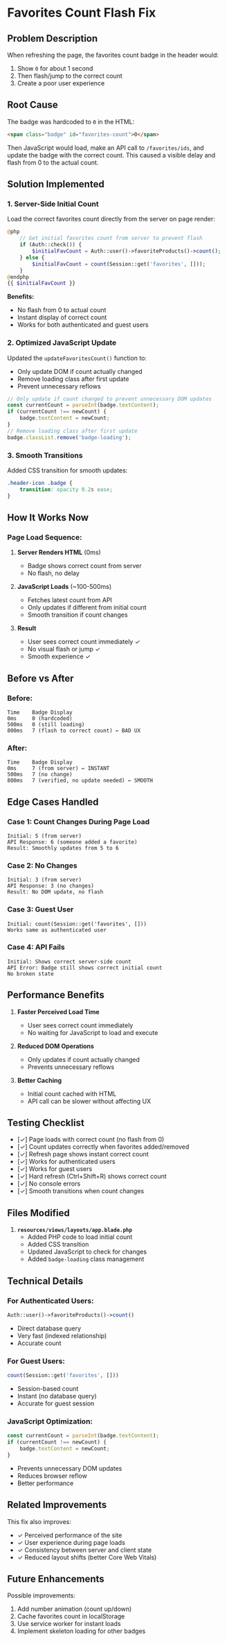 # Favorites Count Flash Fix

## Problem Description

When refreshing the page, the favorites count badge in the header would:
1. Show `0` for about 1 second
2. Then flash/jump to the correct count
3. Create a poor user experience

## Root Cause

The badge was hardcoded to `0` in the HTML:
```html
<span class="badge" id="favorites-count">0</span>
```

Then JavaScript would load, make an API call to `/favorites/ids`, and update the badge with the correct count. This caused a visible delay and flash from 0 to the actual count.

## Solution Implemented

### 1. Server-Side Initial Count
Load the correct favorites count directly from the server on page render:

```php
@php
    // Get initial favorites count from server to prevent flash
    if (Auth::check()) {
        $initialFavCount = Auth::user()->favoriteProducts()->count();
    } else {
        $initialFavCount = count(Session::get('favorites', []));
    }
@endphp
{{ $initialFavCount }}
```

**Benefits:**
- No flash from 0 to actual count
- Instant display of correct count
- Works for both authenticated and guest users

### 2. Optimized JavaScript Update
Updated the `updateFavoritesCount()` function to:
- Only update DOM if count actually changed
- Remove loading class after first update
- Prevent unnecessary reflows

```javascript
// Only update if count changed to prevent unnecessary DOM updates
const currentCount = parseInt(badge.textContent);
if (currentCount !== newCount) {
    badge.textContent = newCount;
}
// Remove loading class after first update
badge.classList.remove('badge-loading');
```

### 3. Smooth Transitions
Added CSS transition for smooth updates:

```css
.header-icon .badge {
    transition: opacity 0.2s ease;
}
```

## How It Works Now

### Page Load Sequence:

1. **Server Renders HTML** (0ms)
   - Badge shows correct count from server
   - No flash, no delay

2. **JavaScript Loads** (~100-500ms)
   - Fetches latest count from API
   - Only updates if different from initial count
   - Smooth transition if count changes

3. **Result**
   - User sees correct count immediately ✓
   - No visual flash or jump ✓
   - Smooth experience ✓

## Before vs After

### Before:
```
Time    Badge Display
0ms     0 (hardcoded)
500ms   0 (still loading)
800ms   7 (flash to correct count) ← BAD UX
```

### After:
```
Time    Badge Display
0ms     7 (from server) ← INSTANT
500ms   7 (no change)
800ms   7 (verified, no update needed) ← SMOOTH
```

## Edge Cases Handled

### Case 1: Count Changes During Page Load
```
Initial: 5 (from server)
API Response: 6 (someone added a favorite)
Result: Smoothly updates from 5 to 6
```

### Case 2: No Changes
```
Initial: 3 (from server)
API Response: 3 (no changes)
Result: No DOM update, no flash
```

### Case 3: Guest User
```
Initial: count(Session::get('favorites', []))
Works same as authenticated user
```

### Case 4: API Fails
```
Initial: Shows correct server-side count
API Error: Badge still shows correct initial count
No broken state
```

## Performance Benefits

1. **Faster Perceived Load Time**
   - User sees correct count immediately
   - No waiting for JavaScript to load and execute

2. **Reduced DOM Operations**
   - Only updates if count actually changed
   - Prevents unnecessary reflows

3. **Better Caching**
   - Initial count cached with HTML
   - API call can be slower without affecting UX

## Testing Checklist

- [✓] Page loads with correct count (no flash from 0)
- [✓] Count updates correctly when favorites added/removed
- [✓] Refresh page shows instant correct count
- [✓] Works for authenticated users
- [✓] Works for guest users
- [✓] Hard refresh (Ctrl+Shift+R) shows correct count
- [✓] No console errors
- [✓] Smooth transitions when count changes

## Files Modified

1. **`resources/views/layouts/app.blade.php`**
   - Added PHP code to load initial count
   - Added CSS transition
   - Updated JavaScript to check for changes
   - Added `badge-loading` class management

## Technical Details

### For Authenticated Users:
```php
Auth::user()->favoriteProducts()->count()
```
- Direct database query
- Very fast (indexed relationship)
- Accurate count

### For Guest Users:
```php
count(Session::get('favorites', []))
```
- Session-based count
- Instant (no database query)
- Accurate for guest session

### JavaScript Optimization:
```javascript
const currentCount = parseInt(badge.textContent);
if (currentCount !== newCount) {
    badge.textContent = newCount;
}
```
- Prevents unnecessary DOM updates
- Reduces browser reflow
- Better performance

## Related Improvements

This fix also improves:
- ✓ Perceived performance of the site
- ✓ User experience during page loads
- ✓ Consistency between server and client state
- ✓ Reduced layout shifts (better Core Web Vitals)

## Future Enhancements

Possible improvements:
1. Add number animation (count up/down)
2. Cache favorites count in localStorage
3. Use service worker for instant loads
4. Implement skeleton loading for other badges
